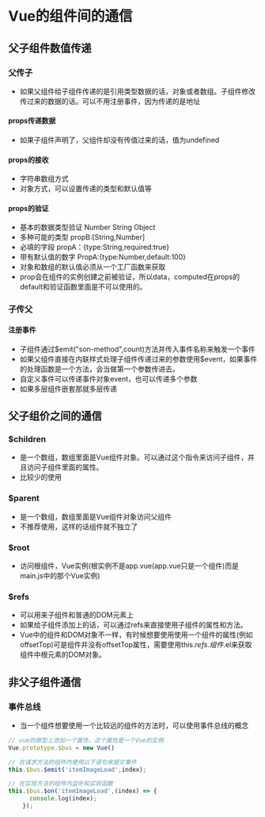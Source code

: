 # Vue的组件间的通信

## 父子组件数值传递

### 父传子

* 如果父组件给子组件传递的是引用类型数据的话，对象或者数组。子组件修改传过来的数据的话。可以不用注册事件，因为传递的是地址

#### props传递数据

* 如果子组件声明了，父组件却没有传值过来的话，值为undefined

#### props的接收

* 字符串数组方式
* 对象方式，可以设置传递的类型和默认值等

#### props的验证

* 基本的数据类型验证 Number String Object
* 多种可能的类型 propB:[String,Number]
* 必填的字段 propA：{type:String,required:true}
* 带有默认值的数字 PropA:{type:Number,default:100}
* 对象和数组的默认值必须从一个工厂函数来获取
* prop会在组件的实例创建之前被验证，所以data，computed在props的default和验证函数里面是不可以使用的。

### 子传父

#### 注册事件

* 子组件通过$emit("son-method",count)方法并传入事件名称来触发一个事件
* 如果父组件直接在内联样式处理子组件传递过来的参数使用$event，如果事件的处理函数是一个方法，会当做第一个参数传进去。
* 自定义事件可以传递事件对象event，也可以传递多个参数
* 如果多层组件嵌套那就多层传递

## 父子组价之间的通信

### $children

* 是一个数组，数组里面是Vue组件对象。可以通过这个指令来访问子组件，并且访问子组件里面的属性。
* 比较少的使用

### $parent

* 是一个数组，数组里面是Vue组件对象访问父组件
* 不推荐使用，这样的话组件就不独立了

### $root

* 访问根组件，Vue实例(根实例不是app.vue(app.vue只是一个组件)而是main.js中的那个Vue实例)

### $refs

* 可以用来子组件和普通的DOM元素上
* 如果给子组件添加上的话，可以通过refs来直接使用子组件的属性和方法。
* Vue中的组件和DOM对象不一样，有时候想要使用使用一个组件的属性(例如offsetTop)可是组件并没有offsetTop属性，需要使用this.$refs.组件.$el来获取组件中根元素的DOM对象。

## 非父子组件通信

### 事件总线

* 当一个组件想要使用一个比较远的组件的方法时，可以使用事件总线的概念

```js
// vue的原型上添加一个属性。这个属性是一个Vue的实例
Vue.prototype.$bus = new Vue()

// 在请求方法的组件内使用以下语句来提交事件
this.$bus.$emit('itemImageLoad',index);

// 在实现方法的组件内监听和实现函数
this.$bus.$on('itemImageLoad',(index) => {
      console.log(index);
    });
```